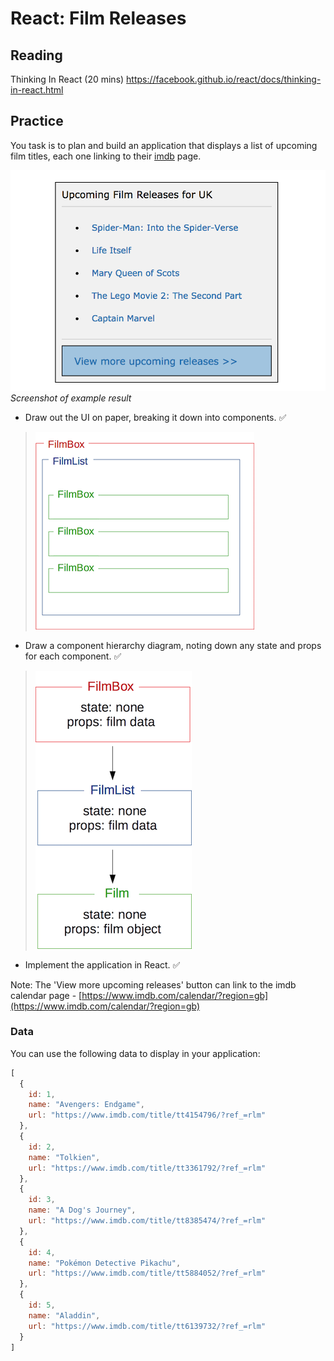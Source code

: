 # React: Film Releases

## Reading

Thinking In React (20 mins) https://facebook.github.io/react/docs/thinking-in-react.html

## Practice

You task is to plan and build an application that displays a list of upcoming film titles, each one linking to their [imdb](https://www.imdb.com/) page.

![Screenshot of example result](images/film-releases.png)
_Screenshot of example result_

- Draw out the UI on paper, breaking it down into components. :white_check_mark:
>![Screenshot of UI components diagam](images/ui_components_diagram.png)




- Draw a component hierarchy diagram, noting down any state and props for each component. :white_check_mark:
>![Screenshot of component hierarchy diagram](images/component_hierarchy_diagram.png)


- Implement the application in React. :white_check_mark:

Note: The 'View more upcoming releases' button can link to the imdb calendar page - [https://www.imdb.com/calendar/?region=gb](https://www.imdb.com/calendar/?region=gb)

### Data

You can use the following data to display in your application:

```js
[
  {
    id: 1,
    name: "Avengers: Endgame",
    url: "https://www.imdb.com/title/tt4154796/?ref_=rlm"
  },
  {
    id: 2,
    name: "Tolkien",
    url: "https://www.imdb.com/title/tt3361792/?ref_=rlm"
  },
  {
    id: 3,
    name: "A Dog's Journey",
    url: "https://www.imdb.com/title/tt8385474/?ref_=rlm"
  },
  {
    id: 4,
    name: "Pokémon Detective Pikachu",
    url: "https://www.imdb.com/title/tt5884052/?ref_=rlm"
  },
  {
    id: 5,
    name: "Aladdin",
    url: "https://www.imdb.com/title/tt6139732/?ref_=rlm"
  }
]
```
